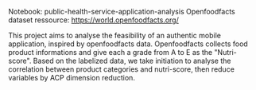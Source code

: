 Notebook: public-health-service-application-analysis
Openfoodfacts dataset ressource: https://world.openfoodfacts.org/

This project aims to analyse the feasibility of an authentic mobile application, inspired by openfoodfacts data. Openfoodfacts collects food product informations and give each a grade from A to E as the "Nutri-score". Based on the labelized data, we take initiation to analyse the correlation between product categories and nutri-score, then reduce variables by ACP dimension reduction.
